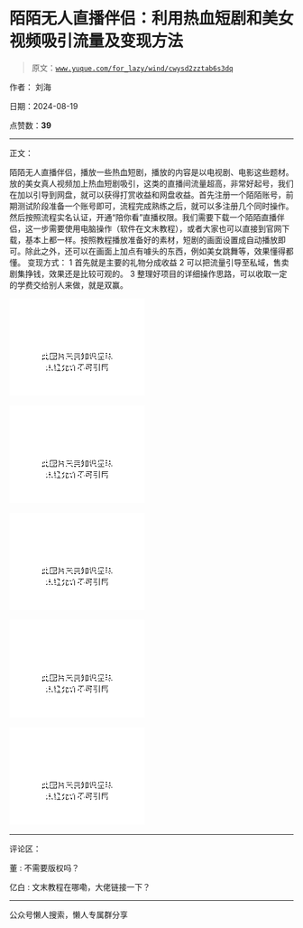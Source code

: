 # 陌陌无人直播伴侣：利用热血短剧和美女视频吸引流量及变现方法

> 原文：[`www.yuque.com/for_lazy/wind/cwysd2zztab6s3dq`](https://www.yuque.com/for_lazy/wind/cwysd2zztab6s3dq)

作者： 刘海

日期：2024-08-19

点赞数：**39**

* * *

正文：

陌陌无人直播伴侣，播放一些热血短剧，播放的内容是以电视剧、电影这些题材。放的美女真人视频加上热血短剧吸引，这类的直播间流量超高，非常好起号，我们在加以引导到网盘，就可以获得打赏收益和网盘收益。首先注册一个陌陌账号，前期测试阶段准备一个账号即可，流程完成熟练之后，就可以多注册几个同时操作。然后按照流程实名认证，开通“陪你看”直播权限。我们需要下载一个陌陌直播伴侣，这一步需要使用电脑操作（软件在文末教程），或者大家也可以直接到官网下载，基本上都一样。按照教程播放准备好的素材，短剧的画面设置成自动播放即可。除此之外，还可以在画面上加点有噱头的东西，例如美女跳舞等，效果懂得都懂。
变现方式： 1 首先就是主要的礼物分成收益 2 可以把流量引导至私域，售卖剧集挣钱，效果还是比较可观的。
3 整理好项目的详细操作思路，可以收取一定的学费交给别人来做，就是双赢。

![](img/35a0271e7d3b306562680f52fbd6f31f.png "None")

![](img/0c89ddc8e905becccf48be9e34904973.png "None")

![](img/6dfbc0cad99d59e50d0bcee0e734171c.png "None")

![](img/031bbfde12f7df7a1872eb0212d107a7.png "None")

![](img/cf3f2afb7dfad8fb13be071e4cd80705.png "None")

* * *

评论区：

董 : 不需要版权吗？

亿白 : 文末教程在哪嘞，大佬链接一下？

* * *

公众号懒人搜索，懒人专属群分享